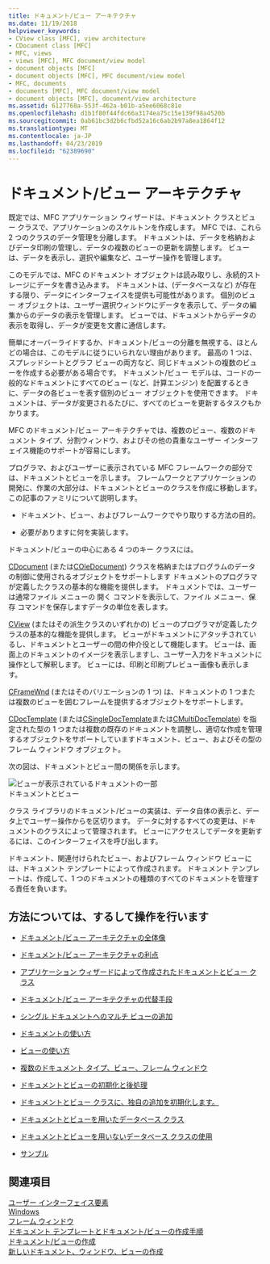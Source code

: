 ```yaml
---
title: ドキュメント/ビュー アーキテクチャ
ms.date: 11/19/2018
helpviewer_keywords:
- CView class [MFC], view architecture
- CDocument class [MFC]
- MFC, views
- views [MFC], MFC document/view model
- document objects [MFC]
- document objects [MFC], MFC document/view model
- MFC, documents
- documents [MFC], MFC document/view model
- document objects [MFC], document/view architecture
ms.assetid: 6127768a-553f-462a-b01b-a5ee6068c81e
ms.openlocfilehash: d1b1f80f44fdc66a3174ea75c15e139f98a4520b
ms.sourcegitcommit: 0ab61bc3d2b6cfbd52a16c6ab2b97a8ea1864f12
ms.translationtype: MT
ms.contentlocale: ja-JP
ms.lasthandoff: 04/23/2019
ms.locfileid: "62389690"
---
```

# <a name="documentview-architecture"></a>ドキュメント/ビュー アーキテクチャ

既定では、MFC アプリケーション ウィザードは、ドキュメント クラスとビュー クラスで、アプリケーションのスケルトンを作成します。 MFC では、これら 2 つのクラスのデータ管理を分離します。 ドキュメントは、データを格納およびデータ印刷の管理し、データの複数のビューの更新を調整します。 ビューは、データを表示し、選択や編集など、ユーザー操作を管理します。

このモデルでは、MFC のドキュメント オブジェクトは読み取りし、永続的ストレージにデータを書き込みます。 ドキュメントは、(データベースなど) が存在する限り、データにインターフェイスを提供も可能性があります。 個別のビュー オブジェクトは、ユーザー選択ウィンドウにデータを表示して、データの編集からのデータの表示を管理します。 ビューでは、ドキュメントからデータの表示を取得し、データが変更を文書に通信します。

簡単にオーバーライドするか、ドキュメント/ビューの分離を無視する、ほとんどの場合は、このモデルに従うにいられない理由があります。 最高の 1 つは、スプレッドシートとグラフ ビューの両方など、同じドキュメントの複数のビューを作成する必要がある場合です。 ドキュメント/ビュー モデルは、コードの一般的なドキュメントにすべてのビュー (など、計算エンジン) を配置するときに、データの各ビューを表す個別のビュー オブジェクトを使用できます。 ドキュメントは、データが変更されるたびに、すべてのビューを更新するタスクもかかります。

MFC のドキュメント/ビュー アーキテクチャでは、複数のビュー、複数のドキュメント タイプ、分割ウィンドウ、およびその他の貴重なユーザー インターフェイス機能のサポートが容易にします。

プログラマ、およびユーザーに表示されている MFC フレームワークの部分では、ドキュメントとビューを示します。 フレームワークとアプリケーションの開発に、作業の大部分は、ドキュメントとビューのクラスを作成に移動します。 この記事のファミリについて説明します。

- ドキュメント、ビュー、およびフレームワークでやり取りする方法の目的。

- 必要がありますに何を実装します。

ドキュメント/ビューの中心にある 4 つのキー クラスには。

[CDocument](../mfc/reference/cdocument-class.md) (または[COleDocument](../mfc/reference/coledocument-class.md)) クラスを格納またはプログラムのデータの制御に使用されるオブジェクトをサポートします ドキュメントのプログラマが定義したクラスの基本的な機能を提供します。 ドキュメントでは、ユーザーは通常ファイル メニューの 開く コマンドを表示して、ファイル メニュー、保存 コマンドを保存しますデータの単位を表します。

[CView](../mfc/reference/cview-class.md) (またはその派生クラスのいずれかの) ビューのプログラマが定義したクラスの基本的な機能を提供します。 ビューがドキュメントにアタッチされているし、ドキュメントとユーザーの間の仲介役として機能します。 ビューは、画面上のドキュメントのイメージを表示しますし、ユーザー入力をドキュメントに操作として解釈します。 ビューには、印刷と印刷プレビュー画像も表示します。

[CFrameWnd](../mfc/reference/cframewnd-class.md) (またはそのバリエーションの 1 つ) は、ドキュメントの 1 つまたは複数のビューを囲むフレームを提供するオブジェクトをサポートします。

[CDocTemplate](../mfc/reference/cdoctemplate-class.md) (または[CSingleDocTemplate](../mfc/reference/csingledoctemplate-class.md)または[CMultiDocTemplate](../mfc/reference/cmultidoctemplate-class.md)) を指定された型の 1 つまたは複数の既存のドキュメントを調整し、適切な作成を管理するオブジェクトをサポートしていますドキュメント、ビュー、およびその型のフレーム ウィンドウ オブジェクト。

次の図は、ドキュメントとビュー間の関係を示します。

![ビューが表示されているドキュメントの一部](../mfc/media/vc379n1.gif "ビューが表示されているドキュメントの一部") <br/>
ドキュメントとビュー

クラス ライブラリのドキュメント/ビューの実装は、データ自体の表示と、データ上でユーザー操作からを区切ります。 データに対するすべての変更は、ドキュメントのクラスによって管理されます。 ビューにアクセスしてデータを更新するには、このインターフェイスを呼び出します。

ドキュメント、関連付けられたビュー、およびフレーム ウィンドウ ビューには、ドキュメント テンプレートによって作成されます。 ドキュメント テンプレートは、作成して、1 つのドキュメントの種類のすべてのドキュメントを管理する責任を負います。

## <a name="what-do-you-want-to-know-more-about"></a>方法については、するして操作を行います

- [ドキュメント/ビュー アーキテクチャの全体像](../mfc/a-portrait-of-the-document-view-architecture.md)

- [ドキュメント/ビュー アーキテクチャの利点](../mfc/advantages-of-the-document-view-architecture.md)

- [アプリケーション ウィザードによって作成されたドキュメントとビュー クラス](../mfc/document-and-view-classes-created-by-the-mfc-application-wizard.md)

- [ドキュメント/ビュー アーキテクチャの代替手段](../mfc/alternatives-to-the-document-view-architecture.md)

- [シングル ドキュメントへのマルチ ビューの追加](../mfc/adding-multiple-views-to-a-single-document.md)

- [ドキュメントの使い方](../mfc/using-documents.md)

- [ビューの使い方](../mfc/using-views.md)

- [複数のドキュメント タイプ、ビュー、フレーム ウィンドウ](../mfc/multiple-document-types-views-and-frame-windows.md)

- [ドキュメントとビューの初期化と後処理](../mfc/initializing-and-cleaning-up-documents-and-views.md)

- [ドキュメントとビュー クラスに、独自の追加を初期化します。](../mfc/creating-new-documents-windows-and-views.md)

- [ドキュメントとビューを用いたデータベース クラス](../data/mfc-using-database-classes-with-documents-and-views.md)

- [ドキュメントとビューを用いないデータベース クラスの使用](../data/mfc-using-database-classes-without-documents-and-views.md)

- [サンプル](../overview/visual-cpp-samples.md)

## <a name="see-also"></a>関連項目

[ユーザー インターフェイス要素](../mfc/user-interface-elements-mfc.md)<br/>
[Windows](../mfc/windows.md)<br/>
[フレーム ウィンドウ](../mfc/frame-windows.md)<br/>
[ドキュメント テンプレートとドキュメント/ビューの作成手順](../mfc/document-templates-and-the-document-view-creation-process.md)<br/>
[ドキュメント/ビューの作成](../mfc/document-view-creation.md)<br/>
[新しいドキュメント、ウィンドウ、ビューの作成](../mfc/creating-new-documents-windows-and-views.md)
